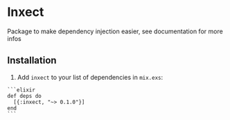 # Inxect

Package to make dependency injection easier, see documentation for more infos

## Installation

  1. Add `inxect` to your list of dependencies in `mix.exs`:

    ```elixir
    def deps do
      [{:inxect, "~> 0.1.0"}]
    end
    ```

